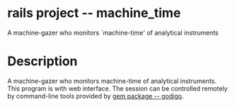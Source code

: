 # rails project -- machine_time

A machine-gazer who monitors `machine-time' of analytical instruments

# Description

A machine-gazer who monitors machine-time of analytical instruments.
This program is with web interface.  The session can be controlled
remotely by command-line tools provided by [gem package -- godigo](https://github.com/misasa/godigo).
